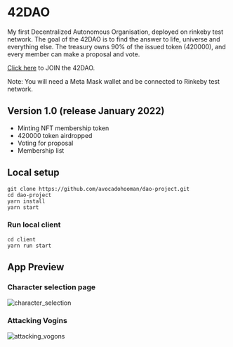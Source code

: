 # 42DAO

My first Decentralized Autonomous Organisation, deployed on rinkeby test network. The goal of the 42DAO is to find the answer to life, universe and everything else. The treasury owns 90% of the issued token (420000), and every member can make a proposal and vote.

[Click here](https://dao-project-sigma.vercel.app/) to JOIN the 42DAO.

Note: You will need a Meta Mask wallet and be connected to Rinkeby test network.

## Version 1.0 (release January 2022)

- Minting NFT membership token
- 420000 token airdropped
- Voting for proposal
- Membership list

## Local setup

```
git clone https://github.com/avocadohooman/dao-project.git
cd dao-project
yarn install
yarn start
```

### Run local client

```
cd client
yarn run start
```

## App Preview 

### Character selection page
![character_selection](./README_assets/character_selection.png?raw=true)
### Attacking Vogins
![attacking_vogons](./README_assets/attacking_nft_game.gif?raw=true)

